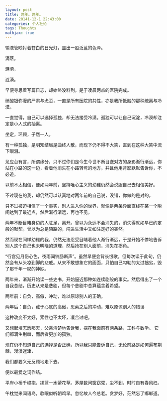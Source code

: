 ```yaml
---
layout: post
title: 两年。两年。
date: 20141-12-1 22:43:00
categories: 个人社论
tags: Thoughts
mathjax: true
---
```


输液管映衬着苍白的日光灯，显出一股泛蓝的色泽。



滴落。



涟漪，



涟漪。



早便寻思着写篇日志，却始终没料到，是于凌晨两点的医院完成。






硝酸银弥漫的严肃与忐忑，一直是所有医院的共性，亦是我所抵触的那种疏离与冷漠。



一直觉得，自己可以选择孤独，却无法接受冷漠。孤独可以让自己沉淀，冷漠却注定是小人式的抽离。



坐定，环顾，孑然一人。



有一种孤独，是明知结局是曲终人散，而现下仍不得不大笑，直到在这种大笑中流下眼泪。



龙应台有言，所谓缘分，只不过你们是今生今世不断目送对方的身影渐行渐远，你站在小路的这一边，看着他消失在小路转弯的地方，并且他用背影默默告诉你，不必追。



以前不太相信，便如两年前，坚持唯心主义的幼稚仍然会说服自己去相信美好。



不过现在的我，却仍然可以认真地对两年前的自己说，没错，你做的是对的。



只不过被迫相信了一个事实，别人进入你的世界，就像是两条异面直线在某一个瞬间达到了最近点，然后渐行渐远，再也不见。



两年不断目睹身边的人驻足，离开。曾以为永远不会消失的，消失得就如早已约定般的默契。曾以为总是陌路的，闯进生活中又如注定好的突然。



然而现在同样幼稚的我，仍然无法忍受目睹着他人渐行渐远，于是开始不停地告诉别人这个自己也未明晓的道理，然后抢在别人面前，消失在拐角。



“行宫见月伤心色，夜雨闻铃肠断声”。虽然早便会背长恨歌，但每次读于此句，仍然会有从头凉到脚的悲戚。从来不敢想象它的画面，只怕自己勾勒的太过拙劣，毁了那千年一叹的神妙。



两年来，渐渐开始读一些史书，开始逼近那种如连续剧般的事实。然后得出了一个自我总结，历史从来是悲剧，但每个悲剧中总算蕴含着希望。 


两年前：自负，高傲，冲动，难以原谅别人的正确。



两年后：自负，藏于心底的高傲，思索之后的冲动，难以原谅别人的错误



这种改变不太好，索性也不太坏，凑合过吧。



又想起填志愿那天，父亲清楚地告诉我，摆在我面前有两条路，工科与数学。 它们都满生荆棘，而后者更加的孤独。



现在仍不知道自己的选择是否正确，所以我只能告诉自己，无论前路是如何遍布荆棘，漫漫迷津，



我们都要义无反顾地走下去。



便以最爱之词作结。



平岸小桥千嶂抱，揉蓝一水萦花草。茅屋数间窗窈窕，尘不到，时时自有春风扫。



午枕觉来闻语鸟，欹眠似听朝鸡早。忽忆故人今总老。贪梦好，茫然忘了邯郸道。


